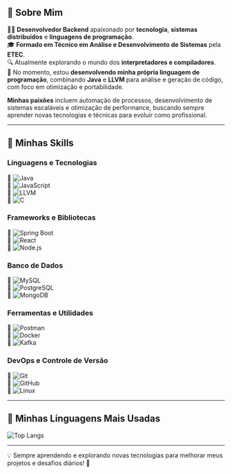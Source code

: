 ## 🌟 Sobre Mim

👨‍💻 **Desenvolvedor Backend** apaixonado por **tecnologia**, **sistemas distribuídos** e **linguagens de programação**.  
🎓 **Formado em Técnico em Análise e Desenvolvimento de Sistemas** pela **ETEC**.  
🔍 Atualmente explorando o mundo dos **interpretadores e compiladores**.  
🚀 No momento, estou **desenvolvendo minha própria linguagem de programação**, combinando **Java** e **LLVM** para análise e geração de código, com foco em otimização e portabilidade.  

**Minhas paixões** incluem automação de processos, desenvolvimento de sistemas escaláveis e otimização de performance, buscando sempre aprender novas tecnologias e técnicas para evoluir como profissional.

---

## 🚀 Minhas Skills

### **Linguagens e Tecnologias**
📌 ![Java](https://img.shields.io/badge/-Java-007396?style=for-the-badge&logo=Java&logoColor=white)  
📌 ![JavaScript](https://img.shields.io/badge/-JavaScript-F7DF1E?style=for-the-badge&logo=javascript&logoColor=black)  
📌 ![LLVM](https://img.shields.io/badge/-LLVM-262D3A?style=for-the-badge&logo=llvm&logoColor=white)  
📌 ![C](https://img.shields.io/badge/-C-A8B9CC?style=for-the-badge&logo=c&logoColor=white)  

### **Frameworks e Bibliotecas**
📌 ![Spring Boot](https://img.shields.io/badge/-Spring%20Boot-6DB33F?style=for-the-badge&logo=spring&logoColor=white)  
📌 ![React](https://img.shields.io/badge/-React-61DAFB?style=for-the-badge&logo=react&logoColor=black)  
📌 ![Node.js](https://img.shields.io/badge/-Node.js-339933?style=for-the-badge&logo=node.js&logoColor=white)

### **Banco de Dados**
📌 ![MySQL](https://img.shields.io/badge/-MySQL-4479A1?style=for-the-badge&logo=mysql&logoColor=white)  
📌 ![PostgreSQL](https://img.shields.io/badge/-PostgreSQL-336791?style=for-the-badge&logo=postgresql&logoColor=white)  
📌 ![MongoDB](https://img.shields.io/badge/-MongoDB-47A248?style=for-the-badge&logo=mongodb&logoColor=white)

### **Ferramentas e Utilidades**
📌 ![Postman](https://img.shields.io/badge/-Postman-FF6C37?style=for-the-badge&logo=postman&logoColor=white)  
📌 ![Docker](https://img.shields.io/badge/-Docker-2496ED?style=for-the-badge&logo=docker&logoColor=white)  
📌 ![Kafka](https://img.shields.io/badge/-Kafka-231F20?style=for-the-badge&logo=apache-kafka&logoColor=white)

### **DevOps e Controle de Versão**
📌 ![Git](https://img.shields.io/badge/-Git-F05032?style=for-the-badge&logo=git&logoColor=white)  
📌 ![GitHub](https://img.shields.io/badge/-GitHub-181717?style=for-the-badge&logo=github&logoColor=white)  
📌 ![Linux](https://img.shields.io/badge/-Linux-FCC624?style=for-the-badge&logo=linux&logoColor=black)

---

## 🚀 Minhas Linguagens Mais Usadas

![Top Langs](https://github-readme-stats.vercel.app/api/top-langs/?username=Halleey&layout=compact)

---

💡 Sempre aprendendo e explorando novas tecnologias para melhorar meus projetos e desafios diários! 🚀
